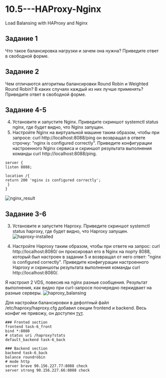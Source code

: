 # 10.5---HAProxy-Nginx
Load Balansing with HAProxy and Nginx

## Задание 1
Что такое балансировка нагрузки и зачем она нужна?
Приведите ответ в свободной форме.

## Задание 2
Чем отличаются алгоритмы балансировки Round Robin и Weighted Round Robin? В каких случаях каждый из них лучше применять?
Приведите ответ в свободной форме.

## Задание 4-5
4. Установите и запустите Nginx.
Приведите скриншот systemctl status nginx, где будет видно, что Nginx запущен.
5. Настройте Nginx на виртуальной машине таким образом, чтобы при запросе:
curl http://localhost:8088/ping
он возвращал в ответе строчку:
"nginx is configured correctly".
Приведите конфигурации настроенного Nginx сервиса и скриншот результата выполнения команды curl http://localhost:8088/ping.

```
server {
listen 8088;

location /{
return 200 'nginx is configured correctly';
 }
}
```

![nginx_result](https://github.com/RSafin12/10.5-HAProxy-Nginx/blob/main/nginx_result.png)

## Задание 3-6
3. Установите и запустите Haproxy.
Приведите скриншот systemctl status haproxy, где будет видно, что Haproxy запущен.
![haproxy-installed](https://github.com/RSafin12/10.5-HAProxy-Nginx/blob/main/haproxy-installed.png)

6. Настройте Haproxy таким образом, чтобы при ответе на запрос:
curl http://localhost:8080/
он проксировал его в Nginx на порту 8088, который был настроен в задании 5 и возвращал от него ответ:
"nginx is configured correctly".
Приведите конфигурации настроенного Haproxy и скриншоты результата выполнения команды curl http://localhost:8080/.

Я настроил 2 VDS, повесив на nginx разные сообщения. 
Результат выполнения, как видно при curl-запросе поочередно перкидвает на разные серверы. 
![haproxy_balansing](https://github.com/RSafin12/10.5-HAProxy-Nginx/blob/main/haproxy_balansing.png)

Для настройки балансировки в дефолтный файл /etc/haproxy/haproxy.cfg добавил секции frontend и backend. Весь конфиг не привожу, он доступен [тут](https://github.com/RSafin12/10.5-HAProxy-Nginx/blob/main/haproxy.cfg). 
```
### Fronted section
frontend task-6_front
bind *:8080
# status uri /haproxy?stats
default_backend task-6_back

### Backend section
backend task-6_back
balance roundrobin
# mode http
server brave 90.156.227.77:8088 check
server strong 90.156.227.66:8088 check
```